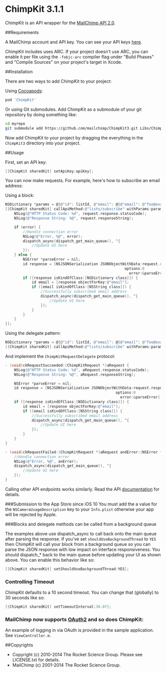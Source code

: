 # ChimpKit 3.1.1

ChimpKit is an API wrapper for the [MailChimp API 2.0](http://www.mailchimp.com/api).

##Requirements

A MailChimp account and API key. You can see your API keys [here](http://admin.mailchimp.com/account/api).

ChimpKit includes uses ARC. If your project doesn't use ARC, you can enable it per file using the `-fobjc-arc` compiler flag under "Build Phases" and "Compile Sources" on your project's target in Xcode.

##Installation

There are two ways to add ChimpKit to your project:

Using [Cocoapods](cocoapods.org):

```ruby
pod 'ChimpKit'
```

Or using Git submodules. Add ChimpKit as a submodule of your git repository by doing something like:

```bash
cd myrepo
git submodule add https://github.com/mailchimp/ChimpKit3.git Libs/ChimpKit
```

Now add ChimpKit to your project by dragging the everything in the `ChimpKit3` directory into your project.

##Usage

First, set an API key:

```objective-c
[[ChimpKit sharedKit] setApiKey:apiKey];
```

You can now make requests. For example, here's how to subscribe an email address:

Using a block:

```objective-c
NSDictionary *params = @{@"id": listId, @"email": @{@"email": @"foo@example.com"}, @"merge_vars": @{@"FNAME": @"Freddie", @"LName":@"von Chimpenheimer"}};
[[ChimpKit sharedKit] callApiMethod:@"lists/subscribe" withParams:params andCompletionHandler:^(ChimpKitRequest *request, NSError *error) {
    NSLog(@"HTTP Status Code: %d", request.response.statusCode);
    NSLog(@"Response String: %@", request.responseString);

    if (error) {
        //Handle connection error
        NSLog(@"Error, %@", error);
        dispatch_async(dispatch_get_main_queue(), ^{
            //Update UI here
        });
    } else {
        NSError *parseError = nil;
        id response = [NSJSONSerialization JSONObjectWithData:request.responseData
                                                      options:0
                                                        error:&parseError];
        if ([response isKindOfClass:[NSDictionary class]]) {
            id email = [response objectForKey:@"email"];
            if ([email isKindOfClass:[NSString class]]) {
                //Successfully subscribed email address
                dispatch_async(dispatch_get_main_queue(), ^{
                    //Update UI here
                });
            }
        }
    }
}];
```

Using the delegate pattern:

```objective-c
NSDictionary *params = @{@"id": listId, @"email": @{@"email": @"foo@example.com"}, @"merge_vars": @{@"FNAME": @"Freddie", @"LName":@"von Chimpenheimer"}};
[[ChimpKit sharedKit] callApiMethod:@"lists/subscribe" withParams:params andDelegate:self];
```

And implement the `ChimpKitRequestDelegate` protocol:

```objective-c
- (void)ckRequestSucceeded:(ChimpKitRequest *)aRequest {
    NSLog(@"HTTP Status Code: %d", aRequest.response.statusCode);
    NSLog(@"Response String: %@", aRequest.responseString);

    NSError *parseError = nil;
    id response = [NSJSONSerialization JSONObjectWithData:request.responseData
                                                  options:0
                                                    error:&parseError];
    if ([response isKindOfClass:[NSDictionary class]]) {
        id email = [response objectForKey:@"email"];
        if ([email isKindOfClass:[NSString class]]) {
            //Successfully subscribed email address
            dispatch_async(dispatch_get_main_queue(), ^{
                //Update UI here
            });
        }
    }
}

- (void)ckRequestFailed:(ChimpKitRequest *)aRequest andError:(NSError *)anError {
    //Handle connection error
    NSLog(@"Error, %@", anError);
    dispatch_async(dispatch_get_main_queue(), ^{
        //Update UI here
    });
}
```

Calling other API endpoints works similarly. Read the API [documentation](http://apidocs.mailchimp.com/api/2.0/) for details.

###Submission to the App Store since iOS 10
You must add the a value for the `NSCameraUsageDescription` key to your `Info.plist` otherwise your app will be rejected by Apple.

###Blocks and delegate methods can be called from a background queue

The examples above use dispatch_async to call back onto the main queue after parsing the response. If you've set `shouldUseBackgroundThread` to `YES` then ChimpKit will call your block from a background queue so you can parse the JSON response with low impact on interface responsiveness. You should dispatch_* back to the main queue before updating your UI as shown above. You can enable this behavior like so:

```objective-c
[[ChimpKit sharedKit] setShouldUseBackgroundThread:YES];
```

### Controlling Timeout

ChimpKit defaults to a 10 second timeout. You can change that (globally) to 30 seconds like so:

```objective-c
[[ChimpKit sharedKit] setTimeoutInterval:30.0f];
```

### MailChimp now supports [OAuth2](http://apidocs.mailchimp.com/oauth2/) and so does ChimpKit:

An example of logging in via OAuth is provided in the sample application. See `ViewController.m`.

##Copyrights

* Copyright (c) 2010-2014 The Rocket Science Group. Please see LICENSE.txt for details.
* MailChimp (c) 2001-2014 The Rocket Science Group.
